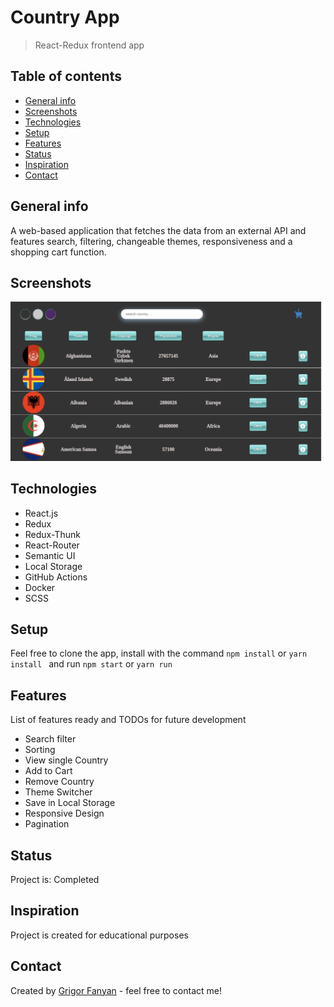 # Country App

> React-Redux frontend app

## Table of contents

-   [General info](#general-info)
-   [Screenshots](#screenshots)
-   [Technologies](#technologies)
-   [Setup](#setup)
-   [Features](#features)
-   [Status](#status)
-   [Inspiration](#inspiration)
-   [Contact](#contact)

## General info

A web-based application that fetches the data from an external API and features search,
filtering, changeable themes, responsiveness and a shopping cart function.

## Screenshots

![Example screenshot](./public/img/projectImage.png)

## Technologies

-   React.js
-   Redux
-   Redux-Thunk
-   React-Router
-   Semantic UI
-   Local Storage
-   GitHub Actions
-   Docker
-   SCSS

## Setup

Feel free to clone the app, install with the command `npm install` or `yarn install ` and run `npm start` or `yarn run`

## Features

List of features ready and TODOs for future development

-   Search filter
-   Sorting
-   View single Country
-   Add to Cart
-   Remove Country
-   Theme Switcher
-   Save in Local Storage
-   Responsive Design
-   Pagination

## Status

Project is: Completed

## Inspiration

Project is created for educational purposes

## Contact

Created by [Grigor Fanyan](https://www.linkedin.com/in/gregfanyan/) - feel free to contact me!
